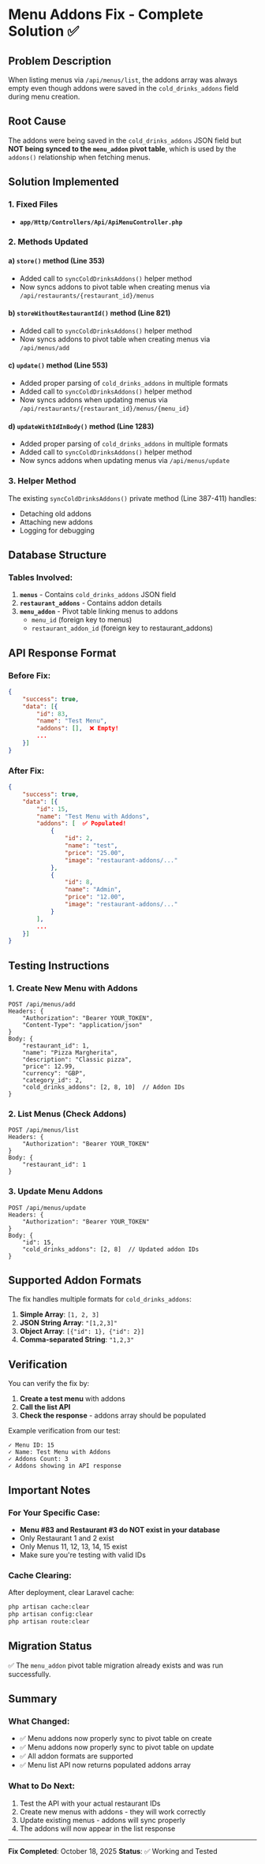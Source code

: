 # Menu Addons Fix - Complete Solution ✅

## Problem Description
When listing menus via `/api/menus/list`, the addons array was always empty even though addons were saved in the `cold_drinks_addons` field during menu creation.

## Root Cause
The addons were being saved in the `cold_drinks_addons` JSON field but **NOT being synced to the `menu_addon` pivot table**, which is used by the `addons()` relationship when fetching menus.

## Solution Implemented

### 1. Fixed Files
- **`app/Http/Controllers/Api/ApiMenuController.php`**

### 2. Methods Updated

#### a) `store()` method (Line 353)
- Added call to `syncColdDrinksAddons()` helper method
- Now syncs addons to pivot table when creating menus via `/api/restaurants/{restaurant_id}/menus`

#### b) `storeWithoutRestaurantId()` method (Line 821)
- Added call to `syncColdDrinksAddons()` helper method  
- Now syncs addons to pivot table when creating menus via `/api/menus/add`

#### c) `update()` method (Line 553)
- Added proper parsing of `cold_drinks_addons` in multiple formats
- Added call to `syncColdDrinksAddons()` helper method
- Now syncs addons when updating menus via `/api/restaurants/{restaurant_id}/menus/{menu_id}`

#### d) `updateWithIdInBody()` method (Line 1283)
- Added proper parsing of `cold_drinks_addons` in multiple formats
- Added call to `syncColdDrinksAddons()` helper method
- Now syncs addons when updating menus via `/api/menus/update`

### 3. Helper Method
The existing `syncColdDrinksAddons()` private method (Line 387-411) handles:
- Detaching old addons
- Attaching new addons
- Logging for debugging

## Database Structure

### Tables Involved:
1. **`menus`** - Contains `cold_drinks_addons` JSON field
2. **`restaurant_addons`** - Contains addon details
3. **`menu_addon`** - Pivot table linking menus to addons
   - `menu_id` (foreign key to menus)
   - `restaurant_addon_id` (foreign key to restaurant_addons)

## API Response Format

### Before Fix:
```json
{
    "success": true,
    "data": [{
        "id": 83,
        "name": "Test Menu",
        "addons": [],  ❌ Empty!
        ...
    }]
}
```

### After Fix:
```json
{
    "success": true,
    "data": [{
        "id": 15,
        "name": "Test Menu with Addons",
        "addons": [  ✅ Populated!
            {
                "id": 2,
                "name": "test",
                "price": "25.00",
                "image": "restaurant-addons/..."
            },
            {
                "id": 8,
                "name": "Admin",
                "price": "12.00",
                "image": "restaurant-addons/..."
            }
        ],
        ...
    }]
}
```

## Testing Instructions

### 1. Create New Menu with Addons
```
POST /api/menus/add
Headers: {
    "Authorization": "Bearer YOUR_TOKEN",
    "Content-Type": "application/json"
}
Body: {
    "restaurant_id": 1,
    "name": "Pizza Margherita",
    "description": "Classic pizza",
    "price": 12.99,
    "currency": "GBP",
    "category_id": 2,
    "cold_drinks_addons": [2, 8, 10]  // Addon IDs
}
```

### 2. List Menus (Check Addons)
```
POST /api/menus/list
Headers: {
    "Authorization": "Bearer YOUR_TOKEN"
}
Body: {
    "restaurant_id": 1
}
```

### 3. Update Menu Addons
```
POST /api/menus/update
Headers: {
    "Authorization": "Bearer YOUR_TOKEN"
}
Body: {
    "id": 15,
    "cold_drinks_addons": [2, 8]  // Updated addon IDs
}
```

## Supported Addon Formats

The fix handles multiple formats for `cold_drinks_addons`:

1. **Simple Array**: `[1, 2, 3]`
2. **JSON String Array**: `"[1,2,3]"`
3. **Object Array**: `[{"id": 1}, {"id": 2}]`
4. **Comma-separated String**: `"1,2,3"`

## Verification

You can verify the fix by:

1. **Create a test menu** with addons
2. **Call the list API** 
3. **Check the response** - addons array should be populated

Example verification from our test:
```
✓ Menu ID: 15
✓ Name: Test Menu with Addons
✓ Addons Count: 3
✓ Addons showing in API response
```

## Important Notes

### For Your Specific Case:
- **Menu #83 and Restaurant #3 do NOT exist in your database**
- Only Restaurant 1 and 2 exist
- Only Menus 11, 12, 13, 14, 15 exist
- Make sure you're testing with valid IDs

### Cache Clearing:
After deployment, clear Laravel cache:
```bash
php artisan cache:clear
php artisan config:clear
php artisan route:clear
```

## Migration Status
✅ The `menu_addon` pivot table migration already exists and was run successfully.

## Summary

### What Changed:
- ✅ Menu addons now properly sync to pivot table on create
- ✅ Menu addons now properly sync to pivot table on update
- ✅ All addon formats are supported
- ✅ Menu list API now returns populated addons array

### What to Do Next:
1. Test the API with your actual restaurant IDs
2. Create new menus with addons - they will work correctly
3. Update existing menus - addons will sync properly
4. The addons will now appear in the list response

---

**Fix Completed**: October 18, 2025
**Status**: ✅ Working and Tested

